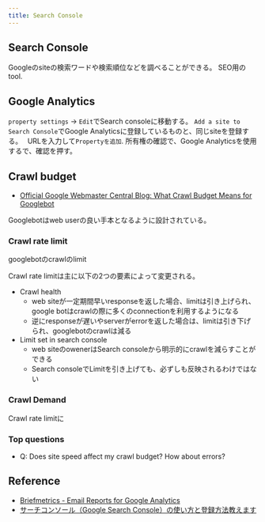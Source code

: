 ```yaml
---
title: Search Console
---
```


## Search Console
Googleのsiteの検索ワードや検索順位などを調べることができる。
SEO用のtool.

## Google Analytics
`property settings` -> `Edit`でSearch consoleに移動する。
`Add a site to Search Console`でGoogle Analyticsに登録しているものと、同じsiteを登録する。　
URLを入力して`Propertyを追加`.
所有権の確認で、Google Analyticsを使用するで、確認を押す。


## Crawl budget
* [Official Google Webmaster Central Blog: What Crawl Budget Means for Googlebot](https://webmasters.googleblog.com/2017/01/what-crawl-budget-means-for-googlebot.html)

Googlebotはweb userの良い手本となるように設計されている。

### Crawl rate limit
googlebotのcrawlのlimit

Crawl rate limitは主に以下の2つの要素によって変更される。

* Crawl health
    * web siteが一定期間早いresponseを返した場合、limitは引き上げられ、google botはcrawlの際に多くのconnectionを利用するようになる
    * 逆にresponseが遅いやserverがerrorを返した場合は、limitは引き下げられ、googlebotのcrawlは減る
* Limit set in search console
    * web siteのowenerはSearch consoleから明示的にcrawlを減らすことができる
    * Search consoleでLimitを引き上げても、必ずしも反映されるわけではない

### Crawl Demand
Crawl rate limitに

### Top questions
* Q: Does site speed affect my crawl budget? How about errors?


## Reference
* [Briefmetrics - Email Reports for Google Analytics](https://briefmetrics.com/articles/remove-localhost-from-referrers)
* [サーチコンソール（Google Search Console）の使い方と登録方法教えます](http://seolaboratory.jp/other/2016062936916.php)
